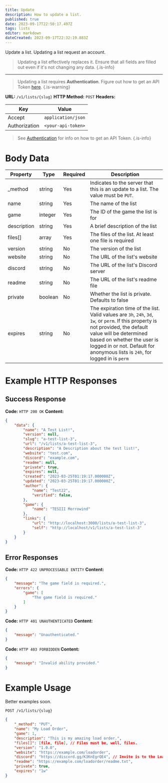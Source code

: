 ```yaml
---
title: Update
description: How to update a list.
published: true
date: 2023-09-17T22:50:17.497Z
tags: lists
editor: markdown
dateCreated: 2023-09-17T22:32:19.883Z
---
```


Update a list. Updating a list request an account.

> Updating a list effectively replaces it. Ensure that all fields are filled out even if it's not changing any data.
{.is-info}


---

> Updating a list requires **Authentication**. Figure out how to get an API Token [here](/authentication).
{.is-warning}

**URL:** `/v1/lists/{slug}`
**HTTP Method:** `POST`
**Headers:**

| Key | Value |
|-----|-------|
| Accept | `application/json` |
| Authorization | `<your-api-token>` |

> See [Authentication](/authentication) for info on how to get an API Token.
{.is-info}

# Body Data


| Property   | Type     | Required | Description |
|------------|----------|----------|-------------|
| \_method   | string   | Yes      | Indicates to the server that this is an update to a list. The value must be `PUT`. |
| name       | string   | Yes      | The name of the list |
| game       | integer  | Yes      | The ID of the game the list is for |
| description | string   | Yes      | A brief description of the list   |
| files[]    | array    | Yes      | The files of the list. At least one file is required |
| version    | string   | No       | The version of the list            |
| website    | string   | No       | The URL of the list's website     |
| discord    | string   | No       | The URL of the list's Discord server |
| readme     | string   | No       | The URL of the list's readme file |
| private    | boolean  | No       | Whether the list is private. Defaults to false |
| expires    | string   | No       | The expiration time of the list. Valid values are `3h`, `24h`, `3d`, `1w`, or `perm`. If this property is not provided, the default value will be determined based on whether the user is logged in or not. Default for anonymous lists is `24h`, for logged in is `perm` |


# Example HTTP Responses

## Success Response

**Code:** `HTTP 200 OK`
**Content:**

```json
{
    "data": {
        "name": "A Test List!",
        "version": null,
        "slug": "a-test-list-3",
        "url": "/v1/lists/a-test-list-3",
        "description": "A Description about the test list!",
        "website": "test.com",
        "discord": "example.com",
        "readme": null,
        "private": true,
        "expires": null,
        "created": "2023-03-25T01:19:17.000000Z",
        "updated": "2023-03-25T01:19:17.000000Z",
        "author": {
            "name": "Test22",
            "verified": false,
        },
        "game": {
            "name": "TESIII Morrowind"
        },
        "links": {
            "url": "http://localhost:3000/lists/a-test-list-3",
            "self": "http://localhost/v1/lists/a-test-list-3"
        }
    }
}
```

## Error Responses

**Code:** `HTTP 422 UNPROCESSABLE ENTITY`
**Content:**
```json
{
    "message": "The game field is required.",
    "errors": {
        "game": [
            "The game field is required."
        ]
    }
}
```

**Code:** `HTTP 401 UNAUTHENTICATED`
**Content:**
```json
{
    "message": "Unauthenticated."
}
```

**Code:** `HTTP 403 FORBIDDEN`
**Content:**
```json
{
    "message": "Invalid ability provided."
}
```

# Example Usage

Better examples soon.

`POST /v1/lists/{slug}`

```json
{
  	"_method": "PUT",
    "name": "My Load Order",
    "game": 1,
    "description": "This is my amazing load order.",
    "files[]": [file, file], // Files must be, well, files.
    "version": "1.0.0",
    "website": "https://example.com/loadorder",
    "discord": "https://discord.gg/K3KnEgrQE4", // Invite is to the Load Order Library server
    "readme": "https://example.com/loadorder/readme.txt",
    "private": true,
    "expires": "1w"
}

```